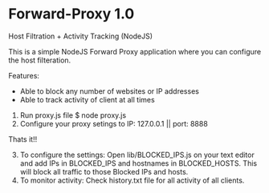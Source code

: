 # Forward-Proxy 1.0
Host Filtration + Activity Tracking (NodeJS)

This is a simple NodeJS Forward Proxy application where you can configure the host filteration.

Features:
- Able to block any number of websites or IP addresses
- Able to track activity of client at all times

1. Run proxy.js file
   $ node proxy.js
2. Configure your proxy setings to IP: 127.0.0.1 || port: 8888

Thats it!!

3. To configure the settings:
   Open lib/BLOCKED_IPS.js on your text editor and add IPs in BLOCKED_IPS and hostnames in BLOCKED_HOSTS. This will block all traffic to those Blocked IPs and        hosts.
4. To monitor activity:
   Check history.txt file for all activity of all clients.
   

